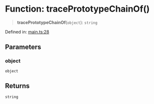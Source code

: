 # Function: tracePrototypeChainOf()

> **tracePrototypeChainOf**(`object`): `string`

Defined in: [main.ts:28](https://github.com/kaibun/appwrite-fn-router/blob/03f09883e26174dad52aa97575fcc47450bc217f/src/main.ts#L28)

## Parameters

### object

`object`

## Returns

`string`
